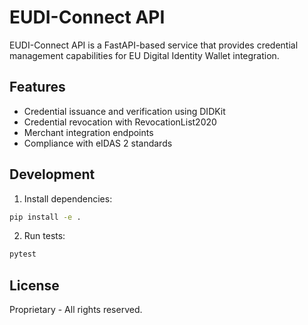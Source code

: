 # EUDI-Connect API

EUDI-Connect API is a FastAPI-based service that provides credential management capabilities for EU Digital Identity Wallet integration.

## Features

- Credential issuance and verification using DIDKit
- Credential revocation with RevocationList2020
- Merchant integration endpoints
- Compliance with eIDAS 2 standards

## Development

1. Install dependencies:
```bash
pip install -e .
```

2. Run tests:
```bash
pytest
```

## License

Proprietary - All rights reserved.
